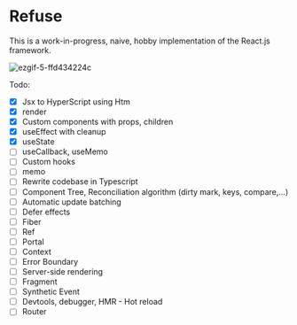 # Refuse

This is a work-in-progress, naive, hobby implementation of the React.js framework.

![ezgif-5-ffd434224c](https://user-images.githubusercontent.com/12293622/178789425-b6115cb7-39b0-43a2-afa7-2fd0acef0ded.gif)

Todo:
- [x] Jsx to HyperScript using Htm
- [x] render
- [x] Custom components with props, children
- [x] useEffect with cleanup
- [x] useState
- [ ] useCallback, useMemo
- [ ] Custom hooks
- [ ] memo
- [ ] Rewrite codebase in Typescript
- [ ] Component Tree, Reconciliation algorithm (dirty mark, keys, compare,...)
- [ ] Automatic update batching
- [ ] Defer effects
- [ ] Fiber
- [ ] Ref
- [ ] Portal
- [ ] Context
- [ ] Error Boundary
- [ ] Server-side rendering
- [ ] Fragment
- [ ] Synthetic Event
- [ ] Devtools, debugger, HMR - Hot reload
- [ ] Router
